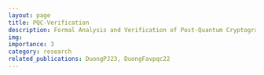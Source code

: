 ```yaml
---
layout: page
title: PQC-Verification
description: Formal Analysis and Verification of Post-Quantum Cryptographic Protocols
img:
importance: 3
category: research
related_publications: DuongPJ23, DuongFavpqc22
---
```


